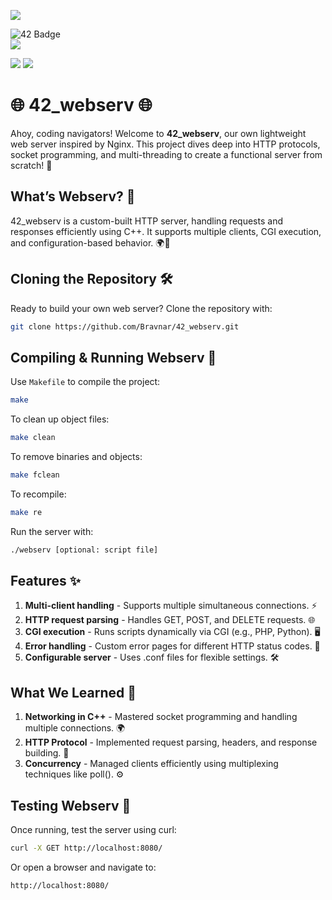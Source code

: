 ![](https://github.com/ayogun/42-project-badges/blob/main/badges/webservm.png?raw=true)

![42 Badge](https://img.shields.io/badge/42-Project-blue)  
![](https://img.shields.io/github/languages/code-size/Bravnar/42_webserv?color=5BCFFF)

![](https://img.shields.io/badge/Linux-0a97f5?style=for-the-badge&logo=linux&logoColor=white)
![](https://img.shields.io/badge/mac%20os-000000?style=for-the-badge&logo=apple&logoColor=white)

# 🌐 42_webserv 🌐
Ahoy, coding navigators! Welcome to **42_webserv**, our own lightweight web server inspired by Nginx. This project dives deep into HTTP protocols, socket programming, and multi-threading to create a functional server from scratch! 🚀

## What’s Webserv? 🤔
42_webserv is a custom-built HTTP server, handling requests and responses efficiently using C++. It supports multiple clients, CGI execution, and configuration-based behavior. 🌍📡

## Cloning the Repository 🛠
Ready to build your own web server? Clone the repository with:
```bash
git clone https://github.com/Bravnar/42_webserv.git
```
## Compiling & Running Webserv 🚀
Use `Makefile` to compile the project:
```bash
make
```

To clean up object files:

```bash
make clean
```
To remove binaries and objects:

```bash
make fclean
```
To recompile:

```bash
make re
```
Run the server with:

```bash
./webserv [optional: script file]
```

## Features ✨
1. **Multi-client handling** - Supports multiple simultaneous connections. ⚡
2. **HTTP request parsing** - Handles GET, POST, and DELETE requests. 🌐
3. **CGI execution** - Runs scripts dynamically via CGI (e.g., PHP, Python). 🖥
4. **Error handling** - Custom error pages for different HTTP status codes. 🚨
5. **Configurable server** - Uses .conf files for flexible settings. 🛠

## What We Learned 🧠
1. **Networking in C++** - Mastered socket programming and handling multiple connections. 🌍
2. **HTTP Protocol** - Implemented request parsing, headers, and response building. 📩
3. **Concurrency** - Managed clients efficiently using multiplexing techniques like poll(). ⚙️

## Testing Webserv 🧪
Once running, test the server using curl:

```bash
curl -X GET http://localhost:8080/
```

Or open a browser and navigate to:
```arduino
http://localhost:8080/
```